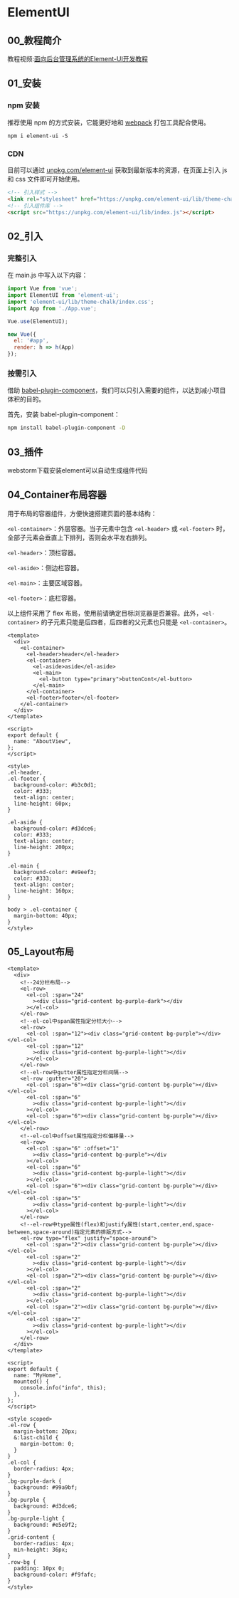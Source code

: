 # ElementUI

## 00_教程简介

教程视频:[面向后台管理系统的Element-UI开发教程](https://www.bilibili.com/video/BV1oA411s7Rc?p=1&vd_source=6e9c2de5b89c2ba4e13469e295319397)

## 01_安装

### npm 安装

推荐使用 npm 的方式安装，它能更好地和 [webpack](https://webpack.js.org/) 打包工具配合使用。

```shell
npm i element-ui -S
```

###  CDN

目前可以通过 [unpkg.com/element-ui](https://unpkg.com/element-ui/) 获取到最新版本的资源，在页面上引入 js 和 css 文件即可开始使用。

```html
<!-- 引入样式 -->
<link rel="stylesheet" href="https://unpkg.com/element-ui/lib/theme-chalk/index.css">
<!-- 引入组件库 -->
<script src="https://unpkg.com/element-ui/lib/index.js"></script>
```

## 02_引入

### 完整引入

在 main.js 中写入以下内容：

```javascript
import Vue from 'vue';
import ElementUI from 'element-ui';
import 'element-ui/lib/theme-chalk/index.css';
import App from './App.vue';

Vue.use(ElementUI);

new Vue({
  el: '#app',
  render: h => h(App)
});
```

### 按需引入

借助 [babel-plugin-component](https://github.com/QingWei-Li/babel-plugin-component)，我们可以只引入需要的组件，以达到减小项目体积的目的。

首先，安装 babel-plugin-component：

```bash
npm install babel-plugin-component -D
```

## 03_插件

webstorm下载安装element可以自动生成组件代码

## 04_Container布局容器

用于布局的容器组件，方便快速搭建页面的基本结构：

`<el-container>`：外层容器。当子元素中包含 `<el-header>` 或 `<el-footer>` 时，全部子元素会垂直上下排列，否则会水平左右排列。

`<el-header>`：顶栏容器。

`<el-aside>`：侧边栏容器。

`<el-main>`：主要区域容器。

`<el-footer>`：底栏容器。

以上组件采用了 flex 布局，使用前请确定目标浏览器是否兼容。此外，`<el-container>` 的子元素只能是后四者，后四者的父元素也只能是 `<el-container>`。

```vue
<template>
  <div>
    <el-container>
      <el-header>header</el-header>
      <el-container>
        <el-aside>aside</el-aside>
        <el-main>
          <el-button type="primary">buttonCont</el-button>
        </el-main>
      </el-container>
      <el-footer>footer</el-footer>
    </el-container>
  </div>
</template>

<script>
export default {
  name: "AboutView",
};
</script>

<style>
.el-header,
.el-footer {
  background-color: #b3c0d1;
  color: #333;
  text-align: center;
  line-height: 60px;
}

.el-aside {
  background-color: #d3dce6;
  color: #333;
  text-align: center;
  line-height: 200px;
}

.el-main {
  background-color: #e9eef3;
  color: #333;
  text-align: center;
  line-height: 160px;
}

body > .el-container {
  margin-bottom: 40px;
}
</style>
```

## 05_Layout布局

```vue
<template>
  <div>
    <!--24分栏布局-->
    <el-row>
      <el-col :span="24"
        ><div class="grid-content bg-purple-dark"></div
      ></el-col>
    </el-row>
    <!--el-col中span属性指定分栏大小-->
    <el-row>
      <el-col :span="12"><div class="grid-content bg-purple"></div></el-col>
      <el-col :span="12"
        ><div class="grid-content bg-purple-light"></div
      ></el-col>
    </el-row>
    <!--el-row中gutter属性指定分栏间隔-->
    <el-row :gutter="20">
      <el-col :span="6"><div class="grid-content bg-purple"></div></el-col>
      <el-col :span="6"
        ><div class="grid-content bg-purple-light"></div
      ></el-col>
      <el-col :span="6"><div class="grid-content bg-purple"></div></el-col>
    </el-row>
    <!--el-col中offset属性指定分栏偏移量-->
    <el-row>
      <el-col :span="6" :offset="1"
        ><div class="grid-content bg-purple"></div
      ></el-col>
      <el-col :span="6"
        ><div class="grid-content bg-purple-light"></div
      ></el-col>
      <el-col :span="6"><div class="grid-content bg-purple"></div></el-col>
      <el-col :span="5"
        ><div class="grid-content bg-purple-light"></div
      ></el-col>
    </el-row>
    <!--el-row中type属性(flex)和justify属性(start,center,end,space-between,space-around)指定元素的排版方式-->
    <el-row type="flex" justify="space-around">
      <el-col :span="2"><div class="grid-content bg-purple"></div></el-col>
      <el-col :span="2"
        ><div class="grid-content bg-purple-light"></div
      ></el-col>
      <el-col :span="2"><div class="grid-content bg-purple"></div></el-col>
      <el-col :span="2"
        ><div class="grid-content bg-purple-light"></div
      ></el-col>
      <el-col :span="2"><div class="grid-content bg-purple"></div></el-col>
      <el-col :span="2"
        ><div class="grid-content bg-purple-light"></div
      ></el-col>
    </el-row>
  </div>
</template>

<script>
export default {
  name: "MyHome",
  mounted() {
    console.info("info", this);
  },
};
</script>

<style scoped>
.el-row {
  margin-bottom: 20px;
  &:last-child {
    margin-bottom: 0;
  }
}
.el-col {
  border-radius: 4px;
}
.bg-purple-dark {
  background: #99a9bf;
}
.bg-purple {
  background: #d3dce6;
}
.bg-purple-light {
  background: #e5e9f2;
}
.grid-content {
  border-radius: 4px;
  min-height: 36px;
}
.row-bg {
  padding: 10px 0;
  background-color: #f9fafc;
}
</style>


```

